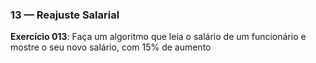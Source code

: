 



### 13 — Reajuste Salarial

**Exercício 013**: Faça um algoritmo que leia o salário de um funcionário e   mostre o seu novo salário, com 15% de aumento




